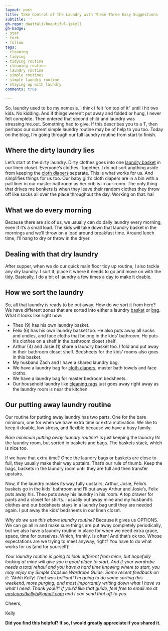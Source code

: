 ```yaml
---
layout: post
title: Take Control of the Laundry with These Three Easy Suggestions
subtitle: ''
gh-repo: daattali/beautiful-jekyll
gh-badge:
- star
- fork
- follow
tags:
- cleaning
- tidying
- tidying routine
- cleaning routine
- laundry routine
- simple routines
- simple laundry routine
- staying up with laundry
comments: true

---
```

So, laundry used to be my nemesis. I think I felt “on top of it” until I hit two kids. No kidding. And if things weren’t put away and folded or hung, I never felt complete. Then entered that second child and laundry was stressing.me.out. Something had to give. If this describes you to a T, then perhaps our current simple laundry routine may be of help to you too. Today on the blog, I’m going through our full laundry routine from start to finish.

## Where the dirty laundry lies

Let’s start at the dirty laundry. Dirty clothes goes into one [laundry basket](https://amzn.to/3fRyf86) in our linen closet. Everyone’s clothes. Together. I do not sort anything aside from keeping the [cloth diapers](https://amzn.to/3gcNtEN) separate. This is what works for us. And simplifies things for us too. Our baby girl’s cloth diapers are in a bin with a pail liner in our master bathroom as her crib is in our room. The only thing that drives me bonkers is when they leave their random clothes they throw off like socks all over the place throughout the day. Working on that. ha!

## What we do every morning

Because there are six of us, we usually can do daily laundry every morning, even if it’s a small load. The kids will take down that laundry basket in the mornings and we’ll throw on a load around breakfast time. Around lunch time, I’ll hang to dry or throw in the dryer.

## Dealing with that dry laundry

After supper, when we do our quick main floor tidy up routine, I also tackle any dry laundry. I sort it, place it where it needs to go and move on with the tidy. Basically, I do a bit of laundry a few times a day to make it doable.

## How we sort the laundry

So, all that laundry is ready to be put away. How do we sort it from here? We have different zones that are sorted into either a laundry [basket](https://amzn.to/3fRyf86) or [bag](https://amzn.to/2CA1tKk). What it looks like right now:

* Theo (9) has his own laundry basket.
* Felix (6) has his own laundry basket too. He also puts away all socks and undies, and face cloths that belong in the kids’ bathroom. He puts his clothes on a shelf in the bathroom closet shelf.
* Arthur (4) and Josie (1) share a laundry basket too. I fold and put away in their bathroom closet shelf. Bedsheets for the kids’ rooms also goes in this basket.
* My husband Zach and I have a shared laundry bag.
* We have a laundry bag for [cloth diapers](https://amzn.to/2D0tyeh), master bath towels and face cloths.
* We have a laundry bag for master bedroom bedsheets.
* Our household laundry like [cleaning rags](https://amzn.to/3dKSjrj) just goes away right away as the laundry room is near the kitchen.

## Our putting away laundry routine

Our routine for putting away laundry has two parts. One for the bare minimum, one for when we have extra time or extra motivation. We like to keep it doable, low stress, and flexible because we have a busy family.

_Bare minimum putting away laundry routine_? Is just keeping the laundry IN the laundry room, but sorted in baskets and bags. The baskets stack, which is nice too.

If we have that extra time? Once the laundry bags or baskets are close to full, they usually make their way upstairs. That’s our rule of thumb. Keep the bags, baskets in the laundry room until they are full and then transfer upstairs.

Now, if the laundry makes its way fully upstairs, Arthur, Josie, Felix’s baskets go in the kids’ bathroom and I’ll put away Arthur and Josie’s, Felix puts away his. Theo puts away his laundry in his room. A top drawer for pants and a closet for shirts. I usually put away mine and my husband’s clothes and our bedsheets stays in a laundry bag until they are needed again. I put away the kids’ bedsheets in our linen closet.

_Why do we use this above laundry routine?_ Because it gives us OPTIONS. We can go all in and make sure things are put away completely periodically, but we also have a laundry routine in place for when we need extra grace, space, time for ourselves. Which, frankly. Is often! And that’s ok too. Whose expectations are we trying to meet anyway, right? You have to do what works for us (and for yourself)!

_Your laundry routine is going to look different from mine, but hopefully looking at mine will give you a good place to start. And if your wardrobe needs a total rehaul and you have a hard time knowing where to start, you may enjoy my Simple Capsule Wardrobe Guide. Some recent feedback on it: “Ahhh Kelly! That was brilliant! I’m going to do some sorting this weekend, more purging, and most importantly writing down what I have vs what I need. Thank you!!!” If you’d like that guide, feel free to email me at_ [_eastcoastkellyb@gmail.com_](mailto:eastcoastkellyb@gmail.com) _and I can send that off to you._

Cheers,

Kelly

**Did you find this helpful? If so, I would greatly appreciate if you shared it.**
